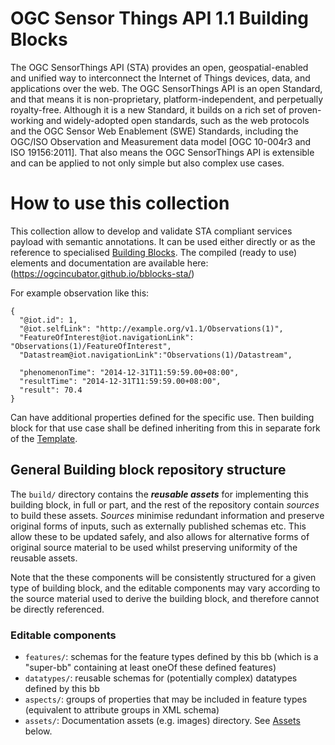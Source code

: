 # OGC Sensor Things API 1.1 Building Blocks

The OGC SensorThings API (STA) provides an open, geospatial-enabled and unified way to interconnect the Internet of Things devices, data, and applications over the web. The OGC SensorThings API is an open Standard, and that means it is non-proprietary, platform-independent, and perpetually royalty-free. Although it is a new Standard, it builds on a rich set of proven-working and widely-adopted open standards, such as the web protocols and the OGC Sensor Web Enablement (SWE) Standards, including the OGC/ISO Observation and Measurement data model [OGC 10-004r3 and ISO 19156:2011]. That also means the OGC SensorThings API is extensible and can be applied to not only simple but also complex use cases.

# How to use this collection

This collection allow to develop and validate STA compliant services payload with semantic annotations.
It can be used either directly or as the reference to specialised [Building Blocks](https://ogcincubator.github.io/bblocks-docs/).
The compiled (ready to use) elements and documentation are available here: (https://ogcincubator.github.io/bblocks-sta/)

For example observation like this:
```
{
  "@iot.id": 1,
  "@iot.selfLink": "http://example.org/v1.1/Observations(1)",
  "FeatureOfInterest@iot.navigationLink": "Observations(1)/FeatureOfInterest",
  "Datastream@iot.navigationLink":"Observations(1)/Datastream",

  "phenomenonTime": "2014-12-31T11:59:59.00+08:00",
  "resultTime": "2014-12-31T11:59:59.00+08:00",
  "result": 70.4
}
```

Can have additional properties defined for the specific use. Then building block for that use case shall be defined inheriting from this in separate fork of the [Template](https://github.com/opengeospatial/bblock-template/blob/master/USAGE.md).

## General Building block repository structure


The `build/` directory contains the **_reusable assets_** for implementing this building block, in full or part, and the rest of the repository contain *sources* to build these assets.  *Sources* minimise redundant information and preserve original forms of inputs, such as externally published schemas etc.  This allow these to be updated safely, and also allows for alternative forms of original source material to be used whilst preserving uniformity of the reusable assets.

Note that the these components will be consistently structured for a given type of building block, and the editable components may vary according to the source material used to derive the building block, and therefore cannot be directly referenced.

### Editable components

- `features/`: schemas for the feature types defined by this bb (which is a "super-bb" containing at least oneOf these defined features)
- `datatypes/`: reusable schemas for (potentially complex) datatypes defined by this bb
- `aspects/`: groups of properties that may be included in feature types (equivalent to attribute groups in XML schema)
- `assets/`: Documentation assets (e.g. images) directory. See [Assets](#assets) below.
